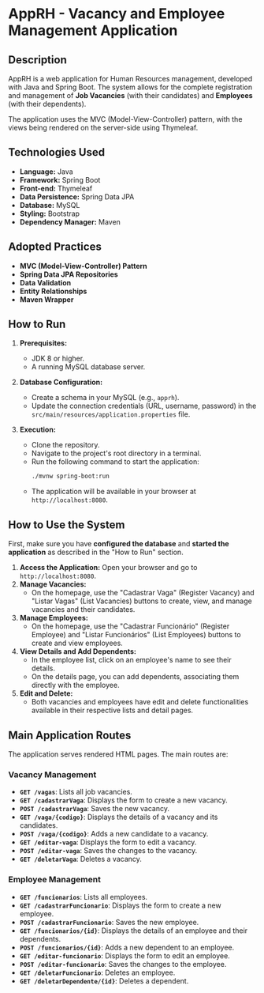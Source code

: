 # AppRH - Vacancy and Employee Management Application

## Description

AppRH is a web application for Human Resources management, developed with Java and Spring Boot. The system allows for the complete registration and management of **Job Vacancies** (with their candidates) and **Employees** (with their dependents).

The application uses the MVC (Model-View-Controller) pattern, with the views being rendered on the server-side using Thymeleaf.

## Technologies Used

* **Language:** Java
* **Framework:** Spring Boot
* **Front-end:** Thymeleaf
* **Data Persistence:** Spring Data JPA
* **Database:** MySQL
* **Styling:** Bootstrap
* **Dependency Manager:** Maven

## Adopted Practices

* **MVC (Model-View-Controller) Pattern**
* **Spring Data JPA Repositories**
* **Data Validation**
* **Entity Relationships**
* **Maven Wrapper**

## How to Run

1.  **Prerequisites:**
    * JDK 8 or higher.
    * A running MySQL database server.

2.  **Database Configuration:**
    * Create a schema in your MySQL (e.g., `apprh`).
    * Update the connection credentials (URL, username, password) in the `src/main/resources/application.properties` file.

3.  **Execution:**
    * Clone the repository.
    * Navigate to the project's root directory in a terminal.
    * Run the following command to start the application:
        ```bash
        ./mvnw spring-boot:run
        ```
    * The application will be available in your browser at `http://localhost:8080`.

## How to Use the System

First, make sure you have **configured the database** and **started the application** as described in the "How to Run" section.

1.  **Access the Application:** Open your browser and go to `http://localhost:8080`.
2.  **Manage Vacancies:**
    * On the homepage, use the "Cadastrar Vaga" (Register Vacancy) and "Listar Vagas" (List Vacancies) buttons to create, view, and manage vacancies and their candidates.
3.  **Manage Employees:**
    * On the homepage, use the "Cadastrar Funcionário" (Register Employee) and "Listar Funcionários" (List Employees) buttons to create and view employees.
4.  **View Details and Add Dependents:**
    * In the employee list, click on an employee's name to see their details.
    * On the details page, you can add dependents, associating them directly with the employee.
5.  **Edit and Delete:**
    * Both vacancies and employees have edit and delete functionalities available in their respective lists and detail pages.

## Main Application Routes

The application serves rendered HTML pages. The main routes are:

### Vacancy Management
* **`GET /vagas`**: Lists all job vacancies.
* **`GET /cadastrarVaga`**: Displays the form to create a new vacancy.
* **`POST /cadastrarVaga`**: Saves the new vacancy.
* **`GET /vaga/{codigo}`**: Displays the details of a vacancy and its candidates.
* **`POST /vaga/{codigo}`**: Adds a new candidate to a vacancy.
* **`GET /editar-vaga`**: Displays the form to edit a vacancy.
* **`POST /editar-vaga`**: Saves the changes to the vacancy.
* **`GET /deletarVaga`**: Deletes a vacancy.

### Employee Management
* **`GET /funcionarios`**: Lists all employees.
* **`GET /cadastrarFuncionario`**: Displays the form to create a new employee.
* **`POST /cadastrarFuncionario`**: Saves the new employee.
* **`GET /funcionarios/{id}`**: Displays the details of an employee and their dependents.
* **`POST /funcionarios/{id}`**: Adds a new dependent to an employee.
* **`GET /editar-funcionario`**: Displays the form to edit an employee.
* **`POST /editar-funcionario`**: Saves the changes to the employee.
* **`GET /deletarFuncionario`**: Deletes an employee.
* **`GET /deletarDependente/{id}`**: Deletes a dependent.
